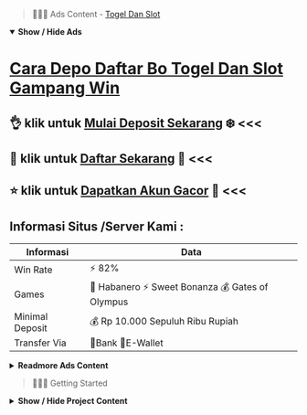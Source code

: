 > :red_circle::red_circle::red_circle: Ads Content - [Togel Dan Slot](https://atom.io/packages/togel-dan-slot)

<details open><summary><b>Show / Hide Ads</b></summary>

# [Cara Depo Daftar Bo Togel Dan Slot Gampang Win](https://atom.io/packages/togel-dan-slot)
## :ok_hand: klik untuk [Mulai Deposit Sekarang](https://agentotoplay.net/promo/) :snowflake: <<< 
## :8ball: klik untuk [Daftar Sekarang](https://agentotoplay.net/promo/) :cake: <<< 
## :star: klik untuk [Dapatkan Akun Gacor](https://agentotoplay.net/register/) :star2: <<< 

## Informasi Situs /Server Kami : 

| Informasi  | Data |
| ------------- | ------------- |
| Win Rate  | ⚡ 82% |
| Games  | 🔱 Habanero ⚡ Sweet Bonanza 💰 Gates of Olympus |
| Minimal Deposit  | 💰 Rp 10.000 Sepuluh Ribu Rupiah |
| Transfer Via  | 🏅Bank 🏅E-Wallet |

<details><summary><b>Readmore Ads Content</b></summary>

## Table Of Content
- [Daftar Nama Lengkap Permainan Slot Sweet Bonanza](#permainan-slot-sweet-bonanza)
- [Info Bet Terkecil Slot Gacor](#slot-gacor)
- [Lagi Gacor Toto Slot4d](#toto-slot4d)
- [Trik Main Slot Aztec Gems](#slot-aztec-gems)
- [Dapatkan Info Agentotoplay](#agentotoplay)
- [Cara Menang Game Slot Pragmatic](#game-slot-pragmatic)
- [Situs Judi Daftar Slot](#daftar-slot)
- [Vip Slot Bonus New Member 100 Slot Game](#bonus-new-member-100-slot-game)
- [Slot Free Game Judi Slot Online](#game-judi-slot-online)
- [Unduh Apk Toto Slot4d](#toto-slot4d)

## Permainan Slot Sweet Bonanza
Fundamental Dengan Campuran Bet Kecil Dan Bet Besar, Apakah Kamu berjudi pakai taruhan Slot Gacor Easywin yang itu itu saja? Cobalah agar mencampur variasi taruhan Saudara serta sesekali menciptakan taruhan kecil selanjutnya hebat pada setiap putaran. Dikatakan kalau serta trik ini, Kamu bisa mencapai situs slot paling tepercaya dengan paling tepercaya agar memenangkan jackpot besar, kecil, pula besar.
## Slot Gacor
Siapapun jelas terseret agar merengkuh ketengan yang hebat sama bermain judi dalam agen judi online. Jika awak memasang agar permainan dalam AgenTotoPlay, Kamu hendak merenggut beberapa layanan yang bukan hendak didapat jika permainan dalam situs judi online lain. Dalam terasa bermain, Kamu hanya saja tentu menciptakan account khususnya dulu sama isikan form yang tersedia. Jika sudah kelar mengisi, Anda semata-mata harus menantikan berbilang tempo untuk menunggu verifikasi yang selesaikan bagi admin. Setelah sistem verifikasi dilakukan, Anda mampu langsung permainan pakai mengisikan saldo dalam account Anda. Cara isikan saldo ini terlampau gampang sebab dapat diproses terlampau ovo, dana, linkaja, gopay bersama tata cara transfer bank. Setelah saldo terisi, Saudara tinggal memastikan macam game judi online pada link menu daftar yang Kamu kepingin mainkan semacam slot online, togel, casino alias games tembak ikan beserta segera menangkan hadiah-hadiah selanjutnya jackpot yang luar biasa. Jika kalian punya pertanyaan, tiada lupa jika ada konsumen service kita 24 jam yang selesai seharusnya membalas pertanyaan lalu menunjang Anda seputar pertunjukan judi dalam situs AgenTotoPlay.
## Toto Slot4d
Pastikan tidak terburu-buru bersama melaju memainkan setiap mutu mesin slot, tetapi pantas bisa memahami sejumlah tips main slot online maka berjaya supaya nantinya sanggup permainan sesuai pakai tips-tips yang sudah dipahami tersebut, hingga dijamin prosesnya pun akan senantiasa gampang dimainkan bersama dimenangkan.
## Slot Aztec Gems
Dan inilah peri yang menimbulkan kenapa tidak sedikit para bettor sangat menyukai pertunjukan judi slot online dalam agentotoplay. Karena bonus jackpot yang didapatkan sangat luar biasanya cuma sama mengandalkan modal yang amat minim. 

## Agentotoplay
Apa provider judi slot terbaik? Salah tunggal provider judi slot paling setuju didefinisikan sebagai Pragmatic Play. Ini sanggup dibuktikan pakai beraneka rupa penghargaan yang sudah mereka raih. Selain itu, banyak pertunjukan slot properti Pragmatic yang dikenal menjadi game slot gacor.
## Game Slot Pragmatic
PRAGMATICPLAY SLOTS, Pragmaticplay yakni keliru suatu penyedia konten unggul untuk industri igaming lalu taruhan, merekomendasi portofolio multi produksi yang inovatif, diatur maka berfokus terhadap seluler. Play pragmatis menengah, padahal, pas mengetes menciptakan keahlian yang paling menarik lalu menginspirasi buat klien dalam seluruhnya alam didalam beraneka rupa produk, terkira slot, kasino langsung, taruhan olahraga, olahraga virtual, pula bingo.
## Daftar Slot
Situs Judi Slot Resmi Terbaik sama Livechat 24 Jam
Fasilitas layanan bermain judi slot online yang disediakan situs judi slot sah dekat Indonesia selalu mumpuni beserta berguna untuk seluruh membernya. Dari sekian tidak sedikit pelayanan ataupun karakteristik integral yang disediakan, livechat jadi salah suatu keleluasaan unggul lagi amat berguna buat member yang dihadirkan situs judi slot unggul pula sah dekat Indonesia. Memang, tidak setiap situs untung-untungan slot online mempunyai fitir livechat, tetapi pada situs judi slot sah beserta terpercaya sifat ini sangat penting pula tambahan disediakan selama 24 jam. Dengan tersedianya sifat livechat 24 jam tersebut, tentu jua bisa berguna bagi seluruh member agar selalu sepele terhubung pada layanan customer service agen slot formal serta meyakinkan dan cepat. Biasanya, member akan menghajatkan bantuan customer service andaikata sewaktu-waktu menemui hambatan ataupun bila sangat suka menyelidiki informasi apapun terkait sama layanan judi slot online yang diberikan situs judi slot terpercaya dekat dalamnya. Jika satu buah situs judi slot online mempunyai livechat 24 jam, sudah tentu layanan customer service agen judi slot hendak selalu melayani member bila terus-menerus pakai supel dan responsif.
## Bonus New Member 100 Slot Game
Bermain Slot Online Secara Rutin Dengan Sabar, Bermain lah sebagai rutin apabila kamu mau mendapatkan jackpot slot terbesar serta anda patut bersabar era belum mendapatkan kemenangan. Mungkin anda memang layak menghabiskan modal lebih, tapi itu tidak sebanding serta hadiah jackpot slot yang bisa menerima bilangan miliaran rupiah. Karena itu, bermain slot online menurut rutin sama sabar yakni kunci penting untuk meraih jackpot slot terbesar.
## Game Judi Slot Online
Apa Saja Provider Slot Online? Provider slot online dalam untuk jadi 5 bagian yaitu, Pragmatic play, Joker gaming, SQ9, Speed gaming, Habanero.
## Toto Slot4d
Mahkota ialah simbol serta pembalasan yang paling hebat dari yang lainnya. Simbol yang kerap muncul lagi memberikan ketegangan pada saat kurang serta mendapatkannya dari slot hadiah besar. Berhasil mengumpulkan 8-9 simbol waktu game, hingga ini akan menyampaikan Kamu 10x dari taruhan.Berikutnya tersedia simbol jam pasir pakai posisi kedua paling hebat bayarannya pada slot terpopuler 2021. Bagi simbol yang berjumlah 12-30 hendak menghasilkan kemenangan sebanyak 25x pula kalau kurang kian ringan hingga hanya hendak dibayar 10x dari taruhan Anda. Jika mengalami minimal 8-9 simbol pula itu berarti hendak menyediakan Saudara 2,5 saja.Kemudian tengah tersedia simbol cincin emas sang kakek zeus serta sambaran petirnya. Ini akan menutup Kamu sebesar 2x, 5x, 15x dari nilai taruhan seumpama setidaknya ditemui 8, 10, 12 simbol pada permainan. Simbol ini sekali-sekali sekali muncul, dari setiap kemunculan simbol ini 75% berhasil membayar. Pembayaran yang patut hebat agar simbol medium pada slot gates of olympus ini.

</details>

</details>

> :red_circle::red_circle::red_circle: Getting Started

<details><summary><b>Show / Hide Project Content</b></summary>

#  Project Name / Title : 
ATPEngine Project #66
##  Getting Started : 
These instructions will get you a copy of the project up and running on your local machine for development and testing purposes. See deployment for notes on how to deploy the project on a live system.

##  Installation for ATPEngine Project #66 : 
A step by step guide that will tell you how to get the development environment up and running.
<ul><li>How to install #1</li><li>How to install #2</li><li>How to install #3</li><li>How to install #4</li><li>How to install #5</li><li>How to install #6</li></ul>

##  Usage : 
A few examples of useful commands and/or tasks.
<ul><li>Usage #1</li><li>Usage  #2</li><li>Usage  #3</li><li>Usage #4</li><li>Usage  #5</li><li>Usage  #6</li></ul>

##  Ads Links : 
Get To Know about our other ads.


[Slot Asia Apk Android](https://atom.io/packages/slot-asia)

[Slot Terbaik Saldo Dana](https://atom.io/packages/slot-terbaik)

[Slot Babon Hack](https://atom.io/packages/slot-babon)

[Main Slot Online Viral 2021](https://atom.io/packages/main-slot-online)

[Slot Demo Spadegaming Yang Chipnya Bisa Dijual](https://atom.io/packages/slot-demo-spadegaming)

[Demo Slot Spadegaming Cepat Menang](https://atom.io/packages/demo-slot-spadegaming)

[Slot 6000 Penghasil Uang Langsung Ke Rekening 2022](https://atom.io/packages/slot-6000)

[Sph Slot Latihan Demo](https://atom.io/packages/sph-slot)

[Slot Bonus 100 Deposit Pulsa Tanpa Potongan](https://atom.io/packages/slot-bonus-100)

[Mahjong Slot Lewat Dana](https://atom.io/packages/mahjong-slot)

[Akun Slot Terbaik Layanan Terbaik](https://atom.io/packages/akun-slot-terbaik)

[Apk Open Slot Mudah Jackpot](https://atom.io/packages/apk-open-slot)

[Indo Slot Tergacor Hari Ini](https://atom.io/packages/indo-slot)

##  Additional Project That Can Be Usefull : 
Get To Know about our other projects.


[ATPEngine Project #97](https://atom.io/packages/atpengine-project-97)

[ATPEngine Project #35](https://atom.io/packages/atpengine-project-35)

[ATPEngine Project #67](https://atom.io/packages/atpengine-project-67)

[ATPEngine Project #75](https://atom.io/packages/atpengine-project-75)

[ATPEngine Project #86](https://atom.io/packages/atpengine-project-86)

[ATPEngine Project #93](https://atom.io/packages/atpengine-project-93)

[ATPEngine Project #84](https://atom.io/packages/atpengine-project-84)

[ATPEngine Project #64](https://atom.io/packages/atpengine-project-64)

##  Master Project : 
Incase you want to know more about our master project, please visit [ATPEngine Home Project](https://atom.io/packages/atpengine-home-project)

</details>
